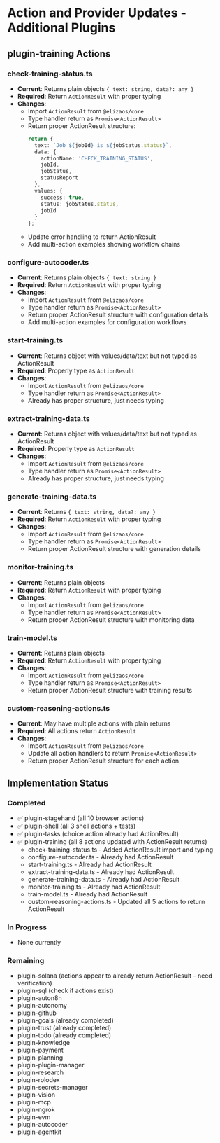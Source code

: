 # Action and Provider Updates - Additional Plugins

## plugin-training Actions

### check-training-status.ts
- **Current**: Returns plain objects `{ text: string, data?: any }`
- **Required**: Return `ActionResult` with proper typing
- **Changes**:
  - Import `ActionResult` from `@elizaos/core`
  - Type handler return as `Promise<ActionResult>`
  - Return proper ActionResult structure:
    ```typescript
    return {
      text: `Job ${jobId} is ${jobStatus.status}`,
      data: {
        actionName: 'CHECK_TRAINING_STATUS',
        jobId,
        jobStatus,
        statusReport
      },
      values: {
        success: true,
        status: jobStatus.status,
        jobId
      }
    };
    ```
  - Update error handling to return ActionResult
  - Add multi-action examples showing workflow chains

### configure-autocoder.ts
- **Current**: Returns plain objects `{ text: string }`
- **Required**: Return `ActionResult` with proper typing
- **Changes**:
  - Import `ActionResult` from `@elizaos/core`
  - Type handler return as `Promise<ActionResult>`
  - Return proper ActionResult structure with configuration details
  - Add multi-action examples for configuration workflows

### start-training.ts
- **Current**: Returns object with values/data/text but not typed as ActionResult
- **Required**: Properly type as `ActionResult`
- **Changes**:
  - Import `ActionResult` from `@elizaos/core`
  - Type handler return as `Promise<ActionResult>`
  - Already has proper structure, just needs typing

### extract-training-data.ts
- **Current**: Returns object with values/data/text but not typed as ActionResult
- **Required**: Properly type as `ActionResult`
- **Changes**:
  - Import `ActionResult` from `@elizaos/core`
  - Type handler return as `Promise<ActionResult>`
  - Already has proper structure, just needs typing

### generate-training-data.ts
- **Current**: Returns `{ text: string, data?: any }`
- **Required**: Return `ActionResult` with proper typing
- **Changes**:
  - Import `ActionResult` from `@elizaos/core`
  - Type handler return as `Promise<ActionResult>`
  - Return proper ActionResult structure with generation details

### monitor-training.ts
- **Current**: Returns plain objects
- **Required**: Return `ActionResult` with proper typing
- **Changes**:
  - Import `ActionResult` from `@elizaos/core`
  - Type handler return as `Promise<ActionResult>`
  - Return proper ActionResult structure with monitoring data

### train-model.ts
- **Current**: Returns plain objects
- **Required**: Return `ActionResult` with proper typing
- **Changes**:
  - Import `ActionResult` from `@elizaos/core`
  - Type handler return as `Promise<ActionResult>`
  - Return proper ActionResult structure with training results

### custom-reasoning-actions.ts
- **Current**: May have multiple actions with plain returns
- **Required**: All actions return `ActionResult`
- **Changes**:
  - Import `ActionResult` from `@elizaos/core`
  - Update all action handlers to return `Promise<ActionResult>`
  - Return proper ActionResult structure for each action

## Implementation Status

### Completed
- ✅ plugin-stagehand (all 10 browser actions)
- ✅ plugin-shell (all 3 shell actions + tests)
- ✅ plugin-tasks (choice action already had ActionResult)
- ✅ plugin-training (all 8 actions updated with ActionResult returns)
  - check-training-status.ts - Added ActionResult import and typing
  - configure-autocoder.ts - Already had ActionResult
  - start-training.ts - Already had ActionResult
  - extract-training-data.ts - Already had ActionResult
  - generate-training-data.ts - Already had ActionResult
  - monitor-training.ts - Already had ActionResult
  - train-model.ts - Already had ActionResult
  - custom-reasoning-actions.ts - Updated all 5 actions to return ActionResult

### In Progress
- None currently

### Remaining
- plugin-solana (actions appear to already return ActionResult - need verification)
- plugin-sql (check if actions exist)
- plugin-auton8n
- plugin-autonomy
- plugin-github
- plugin-goals (already completed)
- plugin-trust (already completed)
- plugin-todo (already completed)
- plugin-knowledge
- plugin-payment
- plugin-planning
- plugin-plugin-manager
- plugin-research
- plugin-rolodex
- plugin-secrets-manager
- plugin-vision
- plugin-mcp
- plugin-ngrok
- plugin-evm
- plugin-autocoder
- plugin-agentkit